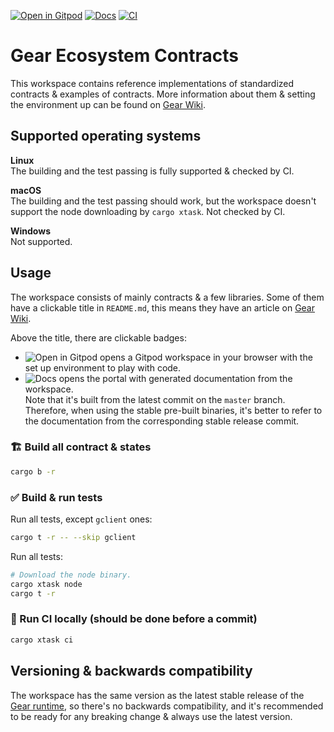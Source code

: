 [![Open in Gitpod](https://img.shields.io/badge/Open_in-Gitpod-white?logo=gitpod)](https://gitpod.io/#https://github.com/gear-foundation/dapps)
[![Docs](https://img.shields.io/github/actions/workflow/status/gear-foundation/dapps/contracts.yml?logo=rust&label=docs)](https://dapps.gear.rs/ping_io)
[![CI](https://img.shields.io/github/actions/workflow/status/gear-foundation/dapps/contracts.yml?logo=github&label=CI)](https://github.com/gear-foundation/dapps/actions/workflows/contracts.yml)

# Gear Ecosystem Contracts

This workspace contains reference implementations of standardized contracts & examples of contracts. More information about them & setting the environment up can be found on [Gear Wiki](https://wiki.gear-tech.io/docs/examples/prerequisites).

## Supported operating systems

**Linux**<br>
The building and the test passing is fully supported & checked by CI.

**macOS**<br>
The building and the test passing should work, but the workspace doesn't support the node downloading by `cargo xtask`. Not checked by CI.

**Windows**<br>
Not supported.

## Usage

The workspace consists of mainly contracts & a few libraries. Some of them have a clickable title in `README.md`, this means they have an article on [Gear Wiki](https://wiki.gear-tech.io).

Above the title, there are clickable badges:
- <picture><img alt="Open in Gitpod" src="https://img.shields.io/badge/Open_in-Gitpod-white?logo=gitpod"></picture> opens a Gitpod workspace in your browser with the set up environment to play with code.
- <picture><img alt="Docs" src="https://img.shields.io/github/actions/workflow/status/gear-foundation/dapps/contracts.yml?logo=rust&label=docs"></picture> opens the portal with generated documentation from the workspace.<br>
Note that it's built from the latest commit on the `master` branch. Therefore, when using the stable pre-built binaries, it's better to refer to the documentation from the corresponding stable release commit.

### 🏗️ Build all contract & states

```sh
cargo b -r
```

### ✅ Build & run tests

Run all tests, except `gclient` ones:
```sh
cargo t -r -- --skip gclient
```

Run all tests:
```sh
# Download the node binary.
cargo xtask node
cargo t -r
```

### 🚀 Run CI locally (should be done before a commit)
```sh
cargo xtask ci
```

## Versioning & backwards compatibility

The workspace has the same version as the latest stable release of the [Gear runtime](https://github.com/gear-tech/gear), so there's no backwards compatibility, and it's recommended to be ready for any breaking change & always use the latest version.
